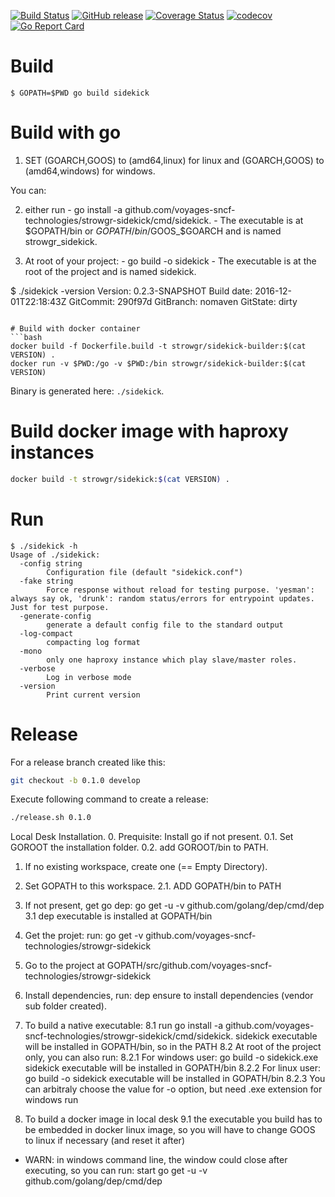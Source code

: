 [![Build Status](https://travis-ci.org/voyages-sncf-technologies/strowgr-sidekick.svg?branch=0.2.x)](https://travis-ci.org/voyages-sncf-technologies/strowgr-sidekick) [![GitHub release](https://img.shields.io/github/release/voyages-sncf-technologies/strowgr-sidekick.svg)](https://github.com/voyages-sncf-technologies/strowgr-sidekick/releases/latest) [![Coverage Status](https://coveralls.io/repos/github/voyages-sncf-technologies/strowgr-sidekick/badge.svg)](https://coveralls.io/github/voyages-sncf-technologies/strowgr-sidekick) [![codecov](https://codecov.io/gh/voyages-sncf-technologies/strowgr-sidekick/branch/0.2.x/graph/badge.svg)](https://codecov.io/gh/voyages-sncf-technologies/strowgr-sidekick) [![Go Report Card](https://goreportcard.com/badge/github.com/voyages-sncf-technologies/strowgr-sidekick)](https://goreportcard.com/report/github.com/voyages-sncf-technologies/strowgr-sidekick)


# Build

```
$ GOPATH=$PWD go build sidekick
```

# Build with go 
  1. SET (GOARCH,GOOS) to (amd64,linux) for linux and (GOARCH,GOOS) to (amd64,windows) for windows.
  
  You can:
  
  2. either run 
    - go install -a github.com/voyages-sncf-technologies/strowgr-sidekick/cmd/sidekick.
    - The executable is at $GOPATH/bin or $GOPATH/bin/$GOOS_$GOARCH and is named strowgr_sidekick.
  
  3. At root of your project: 
    - go build -o sidekick
    - The executable is at the root of the project and is named sidekick.


$ ./sidekick -version
Version: 0.2.3-SNAPSHOT
Build date: 2016-12-01T22:18:43Z
GitCommit: 290f97d
GitBranch: nomaven
GitState: dirty
```

# Build with docker container
```bash
docker build -f Dockerfile.build -t strowgr/sidekick-builder:$(cat VERSION) .
docker run -v $PWD:/go -v $PWD:/bin strowgr/sidekick-builder:$(cat VERSION)
```
Binary is generated here: ```./sidekick```.

# Build docker image with haproxy instances
```bash
docker build -t strowgr/sidekick:$(cat VERSION) .
```

# Run


```
$ ./sidekick -h
Usage of ./sidekick:
  -config string
    	Configuration file (default "sidekick.conf")
  -fake string
    	Force response without reload for testing purpose. 'yesman': always say ok, 'drunk': random status/errors for entrypoint updates. Just for test purpose.
  -generate-config
    	generate a default config file to the standard output
  -log-compact
    	compacting log format
  -mono
    	only one haproxy instance which play slave/master roles.
  -verbose
    	Log in verbose mode
  -version
    	Print current version
```

# Release

For a release branch created like this:

```bash
git checkout -b 0.1.0 develop
```

Execute following command to create a release:

```bash
./release.sh 0.1.0
```

Local Desk Installation.
  0. Prequisite: Install go if not present.
      0.1. Set GOROOT the installation folder. 
      0.2. add GOROOT/bin to PATH.
  1. If no existing workspace, create one (== Empty Directory).
  2. Set GOPATH to this workspace.
    2.1.  ADD GOPATH/bin to PATH
  3.   If not present, get go dep: go get -u -v github.com/golang/dep/cmd/dep 
    3.1 dep executable is installed at GOPATH/bin
  4. Get the projet: run: go get -v github.com/voyages-sncf-technologies/strowgr-sidekick
  5. Go to the project at GOPATH/src/github.com/voyages-sncf-technologies/strowgr-sidekick
  7. Install dependencies, run: dep ensure to install dependencies (vendor sub folder created).
  8. To build a native executable:
    8.1 run go install -a github.com/voyages-sncf-technologies/strowgr-sidekick/cmd/sidekick.
      sidekick executable will be installed in GOPATH/bin, so in the PATH
    8.2 At root of the project only, you can also run: 
      8.2.1 For windows user: go build -o sidekick.exe sidekick executable will be installed in GOPATH/bin
      8.2.2 For linux user: go build -o sidekick executable will be installed in GOPATH/bin
      8.2.3 You can arbitraly choose the value for -o option, but need .exe extension for windows run

  9. To build a docker image in local desk
    9.1 the executable you build has to be embedded in docker linux image, so you will have to change GOOS to linux if necessary (and reset it after)
       
  
  - WARN: in windows command line, the window could close after executing, so you can run: start go get -u -v github.com/golang/dep/cmd/dep      